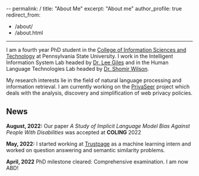 --
permalink: /
title: "About Me"
excerpt: "About me"
author_profile: true
redirect_from: 
  - /about/
  - /about.html
---

I am a fourth year PhD student in the [College of Information Sciences and Technology](https://ist.psu.edu/) at Pennsylvania State University. I work in the Intelligent Information System Lab headed by [Dr. Lee Giles](http://clgiles.ist.psu.edu/) and in the Human Language Technologies Lab headed by [Dr. Shomir Wilson](https://shomir.net/).  

My research interests lie in the field of natural language processing and information retrieval. I am currently working on the [PrivaSeer](https://privaseer.ist.psu.edu/) project which deals with the analysis, discovery and simplification of web privacy policies.

## News  

<b>August, 2022:</b> Our paper *A Study of Implicit Language Model Bias Against People With Disabilities* was accepted at **COLING** 2022

<b>May, 2022:</b> I started working at [Trustpage](https://trustpage.com/) as a machine learning intern and worked on question answering and semantic similarity problems.  

<b>April, 2022</b> PhD milestone cleared: Comprehensive examination. I am now ABD!
